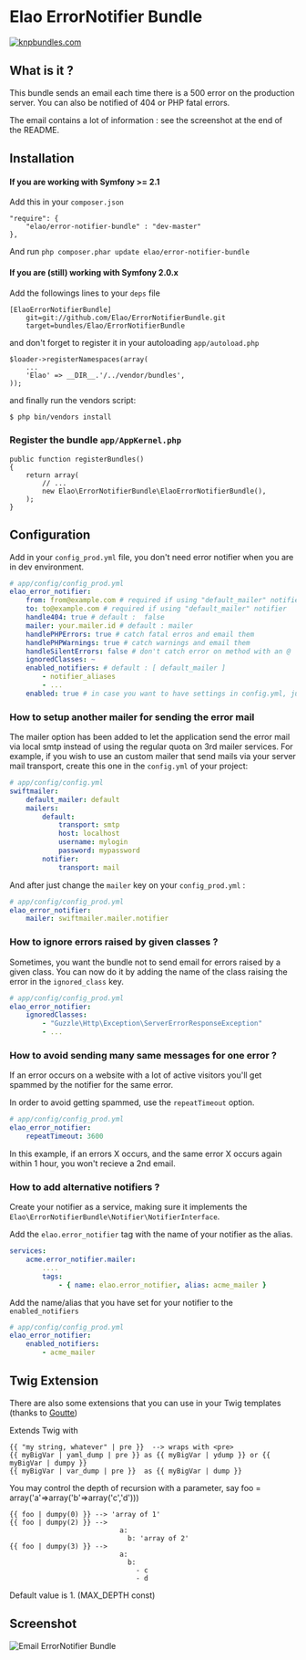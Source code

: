 # Elao ErrorNotifier Bundle

[![knpbundles.com](http://knpbundles.com/Elao/ErrorNotifierBundle/badge)](http://knpbundles.com/Elao/ErrorNotifierBundle)

## What is it ?

This bundle sends an email each time there is a 500 error on the production server. You can also be notified of 404 or PHP fatal errors.

The email contains a lot of information : see the screenshot at the end of the README.

## Installation

#### If you are working with Symfony >= 2.1

Add this in your `composer.json`

    "require": {
        "elao/error-notifier-bundle" : "dev-master"
    },

And run `php composer.phar update elao/error-notifier-bundle`

#### If you are (still) working with Symfony 2.0.x

Add the followings lines to your `deps` file

    [ElaoErrorNotifierBundle]
        git=git://github.com/Elao/ErrorNotifierBundle.git
        target=bundles/Elao/ErrorNotifierBundle

and don't forget to register it in your autoloading `app/autoload.php`

    $loader->registerNamespaces(array(
        ...
        'Elao' => __DIR__.'/../vendor/bundles',
    ));

and finally run the vendors script:

```bash
$ php bin/vendors install
```

### Register the bundle `app/AppKernel.php`

    public function registerBundles()
    {
        return array(
            // ...
            new Elao\ErrorNotifierBundle\ElaoErrorNotifierBundle(),
        );
    }


## Configuration

Add in your `config_prod.yml` file, you don't need error notifier when you are in dev environment.

```yml
# app/config/config_prod.yml
elao_error_notifier:
    from: from@example.com # required if using "default_mailer" notifier
    to: to@example.com # required if using "default_mailer" notifier
    handle404: true # default :  false
    mailer: your.mailer.id # default : mailer
    handlePHPErrors: true # catch fatal erros and email them
    handlePHPWarnings: true # catch warnings and email them
    handleSilentErrors: false # don't catch error on method with an @
    ignoredClasses: ~
    enabled_notifiers: # default : [ default_mailer ]
        - notifier_aliases
        - ...
    enabled: true # in case you want to have settings in config.yml, just add "enabled: false" to config_[!prod].yml
```

### How to setup another mailer for sending the error mail
The mailer option has been added to let the application send the error mail via local smtp instead of using the regular quota on 3rd mailer services.
For example, if you wish to use an custom mailer that send mails via your server mail transport, create this one in the `config.yml` of your project:
```yml
# app/config/config.yml
swiftmailer:
    default_mailer: default
    mailers:
        default:
            transport: smtp
            host: localhost
            username: mylogin
            password: mypassword
        notifier:
            transport: mail
```

And after just change the `mailer` key on your `config_prod.yml` :
```yml
# app/config/config_prod.yml
elao_error_notifier:
    mailer: swiftmailer.mailer.notifier
```

### How to ignore errors raised by given classes ?

Sometimes, you want the bundle not to send email for errors raised by a given class. You can now do it by adding the name of the class raising the error in the `ignored_class` key.

```yml
# app/config/config_prod.yml
elao_error_notifier:
    ignoredClasses:
        - "Guzzle\Http\Exception\ServerErrorResponseException"
        - ...
```

### How to avoid sending many same messages for one error ?

If an error occurs on a website with a lot of active visitors you'll get spammed by the notifier for the same error.

In order to avoid getting spammed, use the `repeatTimeout` option.

```yml
# app/config/config_prod.yml
elao_error_notifier:
    repeatTimeout: 3600
```

In this example, if an errors X occurs, and the same error X occurs again within 1 hour, you won't recieve a 2nd email.

### How to add alternative notifiers ?

Create your notifier as a service, making sure it implements the `Elao\ErrorNotifierBundle\Notifier\NotifierInterface`.

Add the `elao.error_notifier` tag with the name of your notifier as the alias.

```yml
services:
    acme.error_notifier.mailer:
        ....
        tags:
            - { name: elao.error_notifier, alias: acme_mailer }
```

Add the name/alias that you have set for your notifier to the  `enabled_notifiers`

```yml
# app/config/config_prod.yml
elao_error_notifier:
    enabled_notifiers:
        - acme_mailer 
```

## Twig Extension

There are also some extensions that you can use in your Twig templates (thanks to [Goutte](https://github.com/Goutte))

Extends Twig with

    {{ "my string, whatever" | pre }}  --> wraps with <pre>
    {{ myBigVar | yaml_dump | pre }} as {{ myBigVar | ydump }} or {{ myBigVar | dumpy }}
    {{ myBigVar | var_dump | pre }}  as {{ myBigVar | dump }}

You may control the depth of recursion with a parameter, say foo = array('a'=>array('b'=>array('c','d')))

    {{ foo | dumpy(0) }} --> 'array of 1'
    {{ foo | dumpy(2) }} -->
                               a:
                                 b: 'array of 2'
    {{ foo | dumpy(3) }} -->
                               a:
                                 b:
                                   - c
                                   - d

Default value is 1. (MAX_DEPTH const)

## Screenshot

![Email ErrorNotifier Bundle](http://i49.tinypic.com/2wck36e.png "Email ErrorNotifier Bundle")

